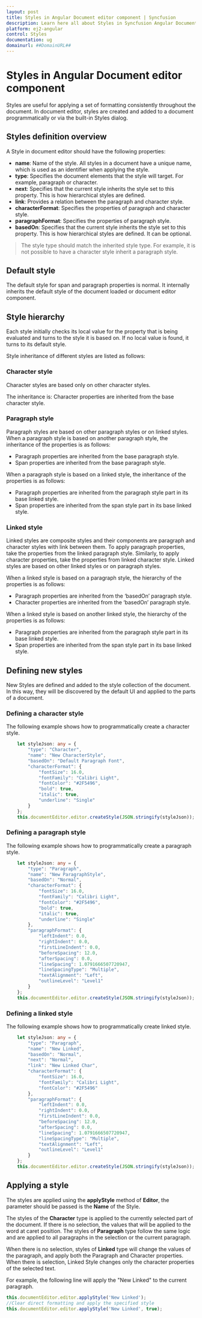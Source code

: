 ```yaml
---
layout: post
title: Styles in Angular Document editor component | Syncfusion
description: Learn here all about Styles in Syncfusion Angular Document editor component of Syncfusion Essential JS 2 and more.
platform: ej2-angular
control: Styles 
documentation: ug
domainurl: ##DomainURL##
---
```


# Styles in Angular Document editor component

Styles are useful for applying a set of formatting consistently throughout the document. In document editor, styles are created and added to a document programmatically or via the built-in Styles dialog.

## Styles definition overview

A Style in document editor should have the following properties:

* **name**: Name of the style. All styles in a document have a unique name, which is used as an identifier when applying the style.
* **type**: Specifies the document elements that the style will target. For example, paragraph or character.
* **next**: Specifies that the current style inherits the style set to this property. This is how hierarchical styles are defined.
* **link**: Provides a relation between the paragraph and character style.
* **characterFormat**: Specifies the properties of paragraph and character style.
* **paragraphFormat**: Specifies the properties of paragraph style.
* **basedOn**: Specifies that the current style inherits the style set to this property. This is how hierarchical styles are defined. It can be optional.

> The style type should match the inherited style type. For example, it is not possible to have a character style inherit a paragraph style.

## Default style

The default style for span and paragraph properties is normal. It internally inherits the default style of the document loaded or document editor component.

## Style hierarchy

Each style initially checks its local value for the property that is being evaluated and turns to the style it is based on. If no local value is found, it turns to its default style.

Style inheritance of different styles are listed as follows:

### Character style

Character styles are based only on other character styles.

The inheritance is: Character properties are inherited from the base character style.

### Paragraph style

Paragraph styles are based on other paragraph styles or on linked styles.
When a paragraph style is based on another paragraph style, the inheritance of the properties is as follows:
* Paragraph properties are inherited from the base paragraph style.
* Span properties are inherited from the base paragraph style.

When a paragraph style is based on a linked style, the inheritance of the properties is as follows:
* Paragraph properties are inherited from the paragraph style part in its base linked style.
* Span properties are inherited from the span style part in its base linked style.

### Linked style

Linked styles are composite styles and their components are paragraph and character styles with link between them. To apply paragraph properties, take the properties from the linked paragraph style. Similarly, to apply character properties, take the properties from linked character style.
Linked styles are based on other linked styles or on paragraph styles.

When a linked style is based on a paragraph style, the hierarchy of the properties is as follows:

* Paragraph properties are inherited from the ‘basedOn’ paragraph style.
* Character properties are inherited from the ‘basedOn’ paragraph style.

When a linked style is based on another linked style, the hierarchy of the properties is as follows:

* Paragraph properties are inherited from the paragraph style part in its base linked style.
* Span properties are inherited from the span style part in its base linked style.

## Defining new styles

New Styles are defined and added to the style collection of the document. In this way, they will be discovered by the default UI and applied to the parts of a document.

### Defining a character style

The following example shows how to programmatically create a character style.

```typescript
    let styleJson: any = {
        "type": "Character",
        "name": "New CharacterStyle",
        "basedOn": "Default Paragraph Font",
        "characterFormat": {
            "fontSize": 16.0,
            "fontFamily": "Calibri Light",
            "fontColor": "#2F5496",
            "bold": true,
            "italic": true,
            "underline": "Single"
        }
    };
    this.documentEditor.editor.createStyle(JSON.stringify(styleJson));
```

### Defining a paragraph style

The following example shows how to programmatically create a paragraph style.

```typescript
    let styleJson: any = {
        "type": "Paragraph",
        "name": "New ParagraphStyle",
        "basedOn": "Normal",
        "characterFormat": {
            "fontSize": 16.0,
            "fontFamily": "Calibri Light",
            "fontColor": "#2F5496",
            "bold": true,
            "italic": true,
            "underline": "Single"
        },
        "paragraphFormat": {
            "leftIndent": 0.0,
            "rightIndent": 0.0,
            "firstLineIndent": 0.0,
            "beforeSpacing": 12.0,
            "afterSpacing": 0.0,
            "lineSpacing": 1.0791666507720947,
            "lineSpacingType": "Multiple",
            "textAlignment": "Left",
            "outlineLevel": "Level1"
        }
    };
    this.documentEditor.editor.createStyle(JSON.stringify(styleJson));
```

### Defining a linked style

The following example shows how to programmatically create linked style.

```typescript
    let styleJson: any = {
        "type": "Paragraph",
        "name": "New Linked",
        "basedOn": "Normal",
        "next": "Normal",
        "link": "New Linked Char",
        "characterFormat": {
            "fontSize": 16.0,
            "fontFamily": "Calibri Light",
            "fontColor": "#2F5496"
        },
        "paragraphFormat": {
            "leftIndent": 0.0,
            "rightIndent": 0.0,
            "firstLineIndent": 0.0,
            "beforeSpacing": 12.0,
            "afterSpacing": 0.0,
            "lineSpacing": 1.0791666507720947,
            "lineSpacingType": "Multiple",
            "textAlignment": "Left",
            "outlineLevel": "Level1"
        }
    };
    this.documentEditor.editor.createStyle(JSON.stringify(styleJson));
```

## Applying a style

The styles are applied using the **applyStyle** method of **Editor**, the parameter should be passed is the **Name** of the Style.

The styles of the **Character** type is applied to the currently selected part of the document. If there is no selection, the values that will be applied to the word at caret position. The styles of **Paragraph** type follow the same logic and are applied to all paragraphs in the selection or the current paragraph.

When there is no selection, styles of **Linked** type will change the values of the paragraph, and apply both the Paragraph and Character properties. When there is selection, Linked Style changes only the character properties of the selected text.

For example, the following line will apply the "New Linked" to the current paragraph.

```typescript
this.documentEditor.editor.applyStyle('New Linked');
//Clear direct formatting and apply the specified style
this.documentEditor.editor.applyStyle('New Linked', true);
```
